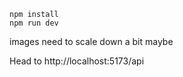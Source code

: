 ```
npm install
npm run dev
```
images need to scale down a bit maybe

Head to http://localhost:5173/api